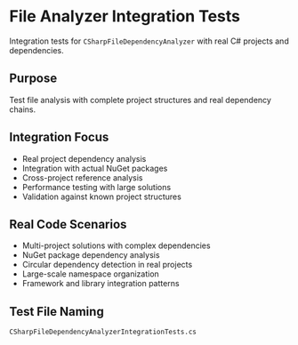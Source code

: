 # File Analyzer Integration Tests

Integration tests for `CSharpFileDependencyAnalyzer` with real C# projects and dependencies.

## Purpose
Test file analysis with complete project structures and real dependency chains.

## Integration Focus
- Real project dependency analysis
- Integration with actual NuGet packages
- Cross-project reference analysis
- Performance testing with large solutions
- Validation against known project structures

## Real Code Scenarios
- Multi-project solutions with complex dependencies
- NuGet package dependency analysis
- Circular dependency detection in real projects
- Large-scale namespace organization
- Framework and library integration patterns

## Test File Naming
`CSharpFileDependencyAnalyzerIntegrationTests.cs`